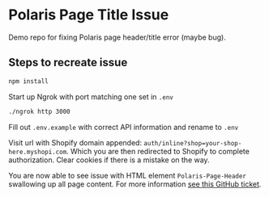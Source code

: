 # Polaris Page Title Issue

Demo repo for fixing Polaris page header/title error (maybe bug).

## Steps to recreate issue

```bash
npm install
```

Start up Ngrok with port matching one set in `.env`

```bash
./ngrok http 3000
```

Fill out `.env.example` with correct API information and rename to `.env`

Visit url with Shopify domain appended: `auth/inline?shop=your-shop-here.myshopi.com`. Which you are then redirected to Shopify to complete authorization. Clear cookies if there is a mistake on the way.

You are now able to see issue with HTML element `Polaris-Page-Header` swallowing up all page content. For more information [see this GitHub ticket](https://github.com/Shopify/polaris-react/issues/824#issuecomment-454571430).